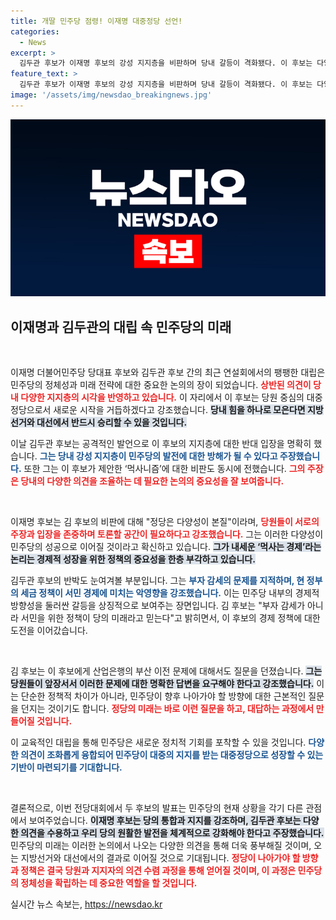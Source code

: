 ```yaml
---
title: 개딸 민주당 점령! 이재명 대중정당 선언!
categories:
  - News
excerpt: >
  김두관 후보가 이재명 후보의 강성 지지층을 비판하며 당내 갈등이 격화됐다. 이 후보는 다양성을 강조하며 원팀 민주당을 외쳤고, 지지자들은 그의 주장에 열렬히 반응했다. 대선과 지방선거 승리의 비책은 무엇일까? 클릭해 확인해보세요!
feature_text: >
  김두관 후보가 이재명 후보의 강성 지지층을 비판하며 당내 갈등이 격화됐다. 이 후보는 다양성을 강조하며 원팀 민주당을 외쳤고, 지지자들은 그의 주장에 열렬히 반응했다. 대선과 지방선거 승리의 비책은 무엇일까? 클릭해 확인해보세요!
image: '/assets/img/newsdao_breakingnews.jpg'
---
```


<p><img src="/assets/img/newsdao_breakingnews.jpg" alt="ontimetimes 속보" /></p>

<h2 data-ke-size="size26">이재명과 김두관의 대립 속 민주당의 미래</h2>

<p data-ke-size="size16">&nbsp;</p>

<p>이재명 더불어민주당 당대표 후보와 김두관 후보 간의 최근 연설회에서의 팽팽한 대립은 민주당의 정체성과 미래 전략에 대한 중요한 논의의 장이 되었습니다. <b><span style="color: #ee2323;">상반된 의견이 당내 다양한 지지층의 시각을 반영하고 있습니다.</span></b> 이 자리에서 이 후보는 당원 중심의 대중정당으로서 새로운 시작을 거듭하겠다고 강조했습니다. <b><span style="background-color: #21538527;">당내 힘을 하나로 모은다면 지방선거와 대선에서 반드시 승리할 수 있을 것입니다.</span></b></p>

<p>이날 김두관 후보는 공격적인 발언으로 이 후보의 지지층에 대한 반대 입장을 명확히 했습니다. <b><span style="color: #1a5490;">그는 당내 강성 지지층이 민주당의 발전에 대한 방해가 될 수 있다고 주장했습니다.</span></b> 또한 그는 이 후보가 제안한 ‘먹사니즘’에 대한 비판도 동시에 전했습니다. <b><span style="color: #ee2323;">그의 주장은 당내의 다양한 의견을 조율하는 데 필요한 논의의 중요성을 잘 보여줍니다.</span></b></p>

<p data-ke-size="size16">&nbsp;</p>

<p>이재명 후보는 김 후보의 비판에 대해 "정당은 다양성이 본질"이라며, <b><span style="color: #ee2323;">당원들이 서로의 주장과 입장을 존중하며 토론할 공간이 필요하다고 강조했습니다.</span></b> 그는 이러한 다양성이 민주당의 성공으로 이어질 것이라고 확신하고 있습니다. <b><span style="background-color: #21538527;">그가 내세운 ‘먹사는 경제’라는 논리는 경제적 성장을 위한 정책의 중요성을 한층 부각하고 있습니다.</span></b></p>

<p>김두관 후보의 반박도 눈여겨볼 부분입니다. 그는 <b><span style="color: #1a5490;">부자 감세의 문제를 지적하며, 현 정부의 세금 정책이 서민 경제에 미치는 악영향을 강조했습니다.</span></b> 이는 민주당 내부의 경제적 방향성을 둘러싼 갈등을 상징적으로 보여주는 장면입니다. 김 후보는 "부자 감세가 아니라 서민을 위한 정책이 당의 미래라고 믿는다"고 밝히면서, 이 후보의 경제 정책에 대한 도전을 이어갔습니다.</p>

<p data-ke-size="size16">&nbsp;</p>

<p>김 후보는 이 후보에게 산업은행의 부산 이전 문제에 대해서도 질문을 던졌습니다. <b><span style="background-color: #21538527;">그는 당원들이 앞장서서 이러한 문제에 대한 명확한 답변을 요구해야 한다고 강조했습니다.</span></b> 이는 단순한 정책적 차이가 아니라, 민주당이 향후 나아가야 할 방향에 대한 근본적인 질문을 던지는 것이기도 합니다. <b><span style="color: #ee2323;">정당의 미래는 바로 이런 질문을 하고, 대답하는 과정에서 만들어질 것입니다.</span></b></p>

<p>이 교육적인 대립을 통해 민주당은 새로운 정치적 기회를 포착할 수 있을 것입니다. <b><span style="color: #1a5490;">다양한 의견이 조화롭게 융합되어 민주당이 대중의 지지를 받는 대중정당으로 성장할 수 있는 기반이 마련되기를 기대합니다.</span></b></p>

<p data-ke-size="size16">&nbsp;</p>

<p>결론적으로, 이번 전당대회에서 두 후보의 발표는 민주당의 현재 상황을 각기 다른 관점에서 보여주었습니다. <b><span style="background-color: #21538527;">이재명 후보는 당의 통합과 지지를 강조하며, 김두관 후보는 다양한 의견을 수용하고 우리 당의 원활한 발전을 체계적으로 강화해야 한다고 주장했습니다.</span></b> 민주당의 미래는 이러한 논의에서 나오는 다양한 의견을 통해 더욱 풍부해질 것이며, 오는 지방선거와 대선에서의 결과로 이어질 것으로 기대됩니다. <b><span style="color: #ee2323;">정당이 나아가야 할 방향과 정책은 결국 당원과 지지자의 의견 수렴 과정을 통해 얻어질 것이며, 이 과정은 민주당의 정체성을 확립하는 데 중요한 역할을 할 것입니다.</span></b></p>
실시간 뉴스 속보는, <a href="https://newsdao.kr" rel="dofollow">https://newsdao.kr</a>


